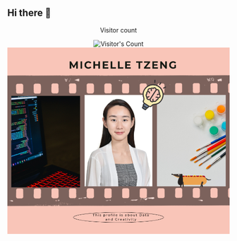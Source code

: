 ## Hi there 👋
<div align="center"> 
  <p>Visitor count</p>
  <img src="https://profile-counter.glitch.me/MichelleT.Portfolio/count.svg" alt="Visitor's Count" />
</div>
<img src="https://github.com/MichelleT-Portfolio/MichelleT-Portfolio/blob/main/Michelle%20Tzeng.png" alt="my creative profile pic">
<!--
**MichelleT-Portfolio/MichelleT-Portfolio** is a ✨ _special_ ✨ repository because its `README.md` (this file) appears on your GitHub profile.
<img src="https://github.com/MichelleT-Portfolio/MichelleT-Portfolio/blob/main/Michelle%20Tzeng.png" alt="my creative profile pic">
Here are some ideas to get you started:

- 🔭 I’m currently working on ...
- 🌱 I’m currently learning ...
- 👯 I’m looking to collaborate on ...
- 🤔 I’m looking for help with ...
- 💬 Ask me about ...
- 📫 How to reach me: ...
- 😄 Pronouns: ...
- ⚡ Fun fact: ...
-->
